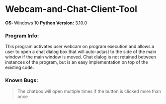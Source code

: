 # Webcam-and-Chat-Client-Tool
**OS:** Windows 10
**Python Version:** 3.10.0
### Program Info:
This program activates user webcam on program execution and allows a user to open a chat dialog box that will auto-adjust to the side of the main window if the main window is moved. Chat dialog is not retained between instances of the program, but is an easy implementation on top of the existing code.
### Known Bugs:
> The chatbox will open multiple times if the button is clicked more than once
